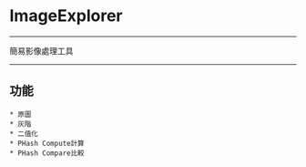 ImageExplorer
================================
****
簡易影像處理工具
****

## 功能
    * 原圖
    * 灰階
    * 二值化
    * PHash Compute計算
    * PHash Compare比較
